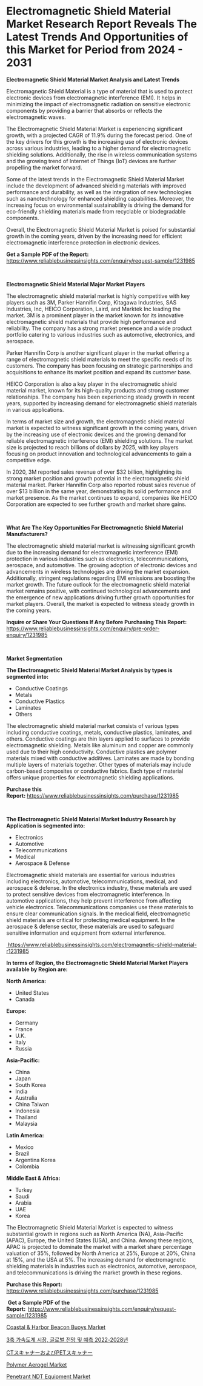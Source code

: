 <p><h1>Electromagnetic Shield Material Market Research Report Reveals The Latest Trends And Opportunities of this Market for Period from 2024 - 2031</h1></p><p><strong>Electromagnetic Shield Material Market Analysis and Latest Trends</strong></p>
<p><p>Electromagnetic Shield Material is a type of material that is used to protect electronic devices from electromagnetic interference (EMI). It helps in minimizing the impact of electromagnetic radiation on sensitive electronic components by providing a barrier that absorbs or reflects the electromagnetic waves.</p><p>The Electromagnetic Shield Material Market is experiencing significant growth, with a projected CAGR of 11.9% during the forecast period. One of the key drivers for this growth is the increasing use of electronic devices across various industries, leading to a higher demand for electromagnetic shielding solutions. Additionally, the rise in wireless communication systems and the growing trend of Internet of Things (IoT) devices are further propelling the market forward.</p><p>Some of the latest trends in the Electromagnetic Shield Material Market include the development of advanced shielding materials with improved performance and durability, as well as the integration of new technologies such as nanotechnology for enhanced shielding capabilities. Moreover, the increasing focus on environmental sustainability is driving the demand for eco-friendly shielding materials made from recyclable or biodegradable components.</p><p>Overall, the Electromagnetic Shield Material Market is poised for substantial growth in the coming years, driven by the increasing need for efficient electromagnetic interference protection in electronic devices.</p></p>
<p><strong>Get a Sample PDF of the Report:&nbsp;</strong> <a href="https://www.reliablebusinessinsights.com/enquiry/request-sample/1231985">https://www.reliablebusinessinsights.com/enquiry/request-sample/1231985</a></p>
<p>&nbsp;</p>
<p><strong>Electromagnetic Shield Material Major Market Players</strong></p>
<p><p>The electromagnetic shield material market is highly competitive with key players such as 3M, Parker Hannifin Corp, Kitagawa Industries, SAS Industries, Inc, HEICO Corporation, Laird, and Marktek Inc leading the market. 3M is a prominent player in the market known for its innovative electromagnetic shield materials that provide high performance and reliability. The company has a strong market presence and a wide product portfolio catering to various industries such as automotive, electronics, and aerospace.</p><p>Parker Hannifin Corp is another significant player in the market offering a range of electromagnetic shield materials to meet the specific needs of its customers. The company has been focusing on strategic partnerships and acquisitions to enhance its market position and expand its customer base.</p><p>HEICO Corporation is also a key player in the electromagnetic shield material market, known for its high-quality products and strong customer relationships. The company has been experiencing steady growth in recent years, supported by increasing demand for electromagnetic shield materials in various applications.</p><p>In terms of market size and growth, the electromagnetic shield material market is expected to witness significant growth in the coming years, driven by the increasing use of electronic devices and the growing demand for reliable electromagnetic interference (EMI) shielding solutions. The market size is projected to reach billions of dollars by 2025, with key players focusing on product innovation and technological advancements to gain a competitive edge.</p><p>In 2020, 3M reported sales revenue of over $32 billion, highlighting its strong market position and growth potential in the electromagnetic shield material market. Parker Hannifin Corp also reported robust sales revenue of over $13 billion in the same year, demonstrating its solid performance and market presence. As the market continues to expand, companies like HEICO Corporation are expected to see further growth and market share gains.</p></p>
<p>&nbsp;</p>
<p><strong>What Are The Key Opportunities For Electromagnetic Shield Material Manufacturers?</strong></p>
<p><p>The electromagnetic shield material market is witnessing significant growth due to the increasing demand for electromagnetic interference (EMI) protection in various industries such as electronics, telecommunications, aerospace, and automotive. The growing adoption of electronic devices and advancements in wireless technologies are driving the market expansion. Additionally, stringent regulations regarding EMI emissions are boosting the market growth. The future outlook for the electromagnetic shield material market remains positive, with continued technological advancements and the emergence of new applications driving further growth opportunities for market players. Overall, the market is expected to witness steady growth in the coming years.</p></p>
<p><strong>Inquire or Share Your Questions If Any Before Purchasing This Report:</strong> <a href="https://www.reliablebusinessinsights.com/enquiry/pre-order-enquiry/1231985">https://www.reliablebusinessinsights.com/enquiry/pre-order-enquiry/1231985</a></p>
<p>&nbsp;</p>
<p><strong>Market Segmentation</strong></p>
<p><strong>The Electromagnetic Shield Material Market Analysis by types is segmented into:</strong></p>
<p><ul><li>Conductive Coatings</li><li>Metals</li><li>Conductive Plastics</li><li>Laminates</li><li>Others</li></ul></p>
<p><p>The electromagnetic shield material market consists of various types including conductive coatings, metals, conductive plastics, laminates, and others. Conductive coatings are thin layers applied to surfaces to provide electromagnetic shielding. Metals like aluminum and copper are commonly used due to their high conductivity. Conductive plastics are polymer materials mixed with conductive additives. Laminates are made by bonding multiple layers of materials together. Other types of materials may include carbon-based composites or conductive fabrics. Each type of material offers unique properties for electromagnetic shielding applications.</p></p>
<p><strong>Purchase this Report:&nbsp;</strong><a href="https://www.reliablebusinessinsights.com/purchase/1231985">https://www.reliablebusinessinsights.com/purchase/1231985</a></p>
<p>&nbsp;</p>
<p><strong>The Electromagnetic Shield Material Market Industry Research by Application is segmented into:</strong></p>
<p><ul><li>Electronics</li><li>Automotive</li><li>Telecommunications</li><li>Medical</li><li>Aerospace & Defense</li></ul></p>
<p><p>Electromagnetic shield materials are essential for various industries including electronics, automotive, telecommunications, medical, and aerospace & defense. In the electronics industry, these materials are used to protect sensitive devices from electromagnetic interference. In automotive applications, they help prevent interference from affecting vehicle electronics. Telecommunications companies use these materials to ensure clear communication signals. In the medical field, electromagnetic shield materials are critical for protecting medical equipment. In the aerospace & defense sector, these materials are used to safeguard sensitive information and equipment from external interference.</p></p>
<p><a href="https://www.reliablebusinessinsights.com/electromagnetic-shield-material-r1231985">&nbsp;https://www.reliablebusinessinsights.com/electromagnetic-shield-material-r1231985</a></p>
<p><strong>In terms of Region, the Electromagnetic Shield Material Market Players available by Region are:</strong></p>
<p>
    <p> <strong> North America: </strong>
        <ul>
            <li>United States</li>
            <li>Canada</li>
        </ul>
        </p> 
    <p> <strong> Europe: </strong>
        <ul>
            <li>Germany</li>
            <li>France</li>
            <li>U.K.</li>
            <li>Italy</li>
            <li>Russia</li>
        </ul>
        </p> 
    <p> <strong> Asia-Pacific: </strong>
        <ul>
            <li>China</li>
            <li>Japan</li>
            <li>South Korea</li>
            <li>India</li>
            <li>Australia</li>
            <li>China Taiwan</li>
            <li>Indonesia</li>
            <li>Thailand</li>
            <li>Malaysia</li>
        </ul>
        </p> 
    <p> <strong> Latin America: </strong>
        <ul>
            <li>Mexico</li>
            <li>Brazil</li>
            <li>Argentina Korea</li>
            <li>Colombia</li>
        </ul>
        </p> 
    <p> <strong> Middle East & Africa: </strong>
        <ul>
            <li>Turkey</li>
            <li>Saudi</li>
            <li>Arabia</li>
            <li>UAE</li>
            <li>Korea</li>
        </ul>
    </p>
    </p>
<p><p>The Electromagnetic Shield Material Market is expected to witness substantial growth in regions such as North America (NA), Asia-Pacific (APAC), Europe, the United States (USA), and China. Among these regions, APAC is projected to dominate the market with a market share percentage valuation of 35%, followed by North America at 25%, Europe at 20%, China at 15%, and the USA at 5%. The increasing demand for electromagnetic shielding materials in industries such as electronics, automotive, aerospace, and telecommunications is driving the market growth in these regions.</p></p>
<p><strong>Purchase this Report: </strong><a href="https://www.reliablebusinessinsights.com/purchase/1231985">https://www.reliablebusinessinsights.com/purchase/1231985</a></p>
<p>&nbsp;<strong>Get a Sample PDF of the Report:&nbsp;&nbsp;</strong><a href="https://www.reliablebusinessinsights.com/enquiry/request-sample/1231985">https://www.reliablebusinessinsights.com/enquiry/request-sample/1231985</a></p>
<p><strong></strong></p>
<p><p><a href="https://www.linkedin.com/pulse/analyzing-coastal-amp-harbor-beacon-buoys-market-global-6xpue">Coastal & Harbor Beacon Buoys Market</a></p><p><a href="https://medium.com/@clairhane1954/%EA%B8%80%EB%A1%9C%EB%B2%8C-%ED%8A%B8%EB%A6%AC%EC%95%A1%EC%85%9C-%EA%B0%80%EC%86%8D%EB%8F%84%EA%B3%84-%EC%8B%9C%EC%9E%A5%EC%9D%80-2022%EB%85%84%EB%B6%80%ED%84%B0-2028%EB%85%84%EA%B9%8C%EC%A7%80-%EC%A0%84%EB%A7%9D%EB%90%9C-%EA%B8%80%EB%A1%9C%EB%B2%8C-%EC%A0%84%EB%A7%9D-%EB%B0%8F-%EC%98%88%EC%B8%A1%ED%95%98%EC%97%90-%EC%84%B1%EC%9E%A5%ED%95%A0-%EA%B2%83%EC%9C%BC%EB%A1%9C-%EC%98%88%EC%83%81%EB%90%98%EB%A9%B0-2024%EB%85%84%EB%B6%80%ED%84%B0-2031%EB%85%84%EA%B9%8C%EC%A7%80-%EC%97%B0%ED%8F%89%EA%B7%A0-%EC%84%B1%EC%9E%A5%EB%A5%A0%EC%9D%B4-%EB%A1%9C-%EC%98%88%EC%B8%A1%EB%90%A9%EB%8B%88%EB%8B%A4-a5cb228236cf">3축 가속도계 시장, 글로벌 전망 및 예측 2022-2028년</a></p><p><a href="https://medium.com/@shepardelmer/ct%E3%81%8A%E3%82%88%E3%81%B3pet%E3%82%B9%E3%82%AD%E3%83%A3%E3%83%8A%E3%83%BC%E5%B8%82%E5%A0%B4%E3%81%AE%E6%96%B0%E8%88%88%E3%83%88%E3%83%AC%E3%83%B3%E3%83%89%E3%81%A8%E5%B0%86%E6%9D%A5%E3%81%AE%E5%B1%95%E6%9C%9B-2024%E5%B9%B4%E3%81%8B%E3%82%892031%E5%B9%B4%E3%81%BE%E3%81%A7%E3%81%AE%E6%9C%9F%E9%96%93-59fe44caeb75">CTスキャナーおよびPETスキャナー</a></p><p><a href="https://github.com/alexxisgm/Market-Research-Report-List-1/blob/main/polymer-aerogel-market.md">Polymer Aerogel Market</a></p><p><a href="https://www.linkedin.com/pulse/penetrant-ndt-equipment-market-comprehensive-assessment-yexse">Penetrant NDT Equipment Market</a></p></p>